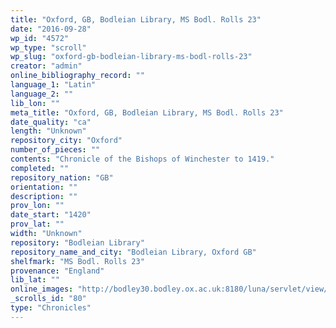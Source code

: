 ```yaml
---
title: "Oxford, GB, Bodleian Library, MS Bodl. Rolls 23"
date: "2016-09-28"
wp_id: "4572"
wp_type: "scroll"
wp_slug: "oxford-gb-bodleian-library-ms-bodl-rolls-23"
creator: "admin"
online_bibliography_record: ""
language_1: "Latin"
language_2: ""
lib_lon: ""
meta_title: "Oxford, GB, Bodleian Library, MS Bodl. Rolls 23"
date_quality: "ca"
length: "Unknown"
repository_city: "Oxford"
number_of_pieces: ""
contents: "Chronicle of the Bishops of Winchester to 1419."
completed: ""
repository_nation: "GB"
orientation: ""
description: ""
prov_lon: ""
date_start: "1420"
prov_lat: ""
width: "Unknown"
repository: "Bodleian Library"
repository_name_and_city: "Bodleian Library, Oxford GB"
shelfmark: "MS Bodl. Rolls 23"
provenance: "England"
lib_lat: ""
online_images: "http://bodley30.bodley.ox.ac.uk:8180/luna/servlet/view/all/what/MS.+Bodl.+Rolls+23"
_scrolls_id: "80"
type: "Chronicles"
---
```



